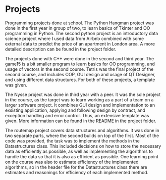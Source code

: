 # Projects
Programming projects done at school. The Python Hangman project was done in the first year in group of two,
to learn basics of Tkinter and OO programming in Python. The second python project is an introductory data science project where I used data from Airbnb combined with some external data to predict the price of an apartment in London area. A more detailed description can be found in the project folder.

The projects done with C++ were done in the second and third year. The game15 is a bit smaller program to learn basics for OO programming, and usage of vectors in the second course. Tetris was the final project of the second course, and includes OOP, GUI design and usage of QT Designer, and using different data structures. For both of these projects, a template was given.

The Nysse project was done in third year with a peer. It was the sole project in the course, as the target was to learn working as a part of a team on a larger software project. It combines GUI design and implementation to an exsisting application, applying and following design by contract, and exception handling and error control. Thus, an extensive template was given. More information can be found in the README in the project folder.

The routemap project covers data structures and algorithms. It was done in two separate parts, where the second builds on top of the first. Most of the code was provided, the task was to implement the methods in the Datastructures class. This included decisions on how to store the necessary data as efficiently as possible, as well as implementing the algorithms to handle the data so that it is also as efficient as possible. One learning point on the course was also to estimate efficiency of the implemented algorithms, so in the header file for the Datastructures class there are estimates and reasonings for efficiency of each implemented method.
